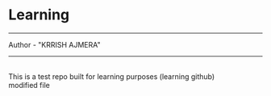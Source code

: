 # Learning
<hr>
Author - "KRRISH AJMERA"
<hr>
<br>
This is a test repo built for learning purposes (learning github)
<br>
modified file 